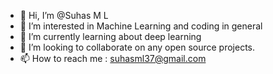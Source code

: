 - 👋 Hi, I’m @Suhas M L
- 👀 I’m interested in Machine Learning and coding in general
- 🌱 I’m currently learning about deep learning
- 💞️ I’m looking to collaborate on any open source projects.
- 📫 How to reach me : suhasml37@gmail.com

<!---
Zuess05/Zuess05 is a ✨ special ✨ repository because its `README.md` (this file) appears on your GitHub profile.
You can click the Preview link to take a look at your changes.
--->
